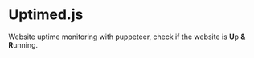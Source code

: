 # Uptimed.js

Website uptime monitoring with puppeteer, check if the website is **U**p **&** **R**unning.
